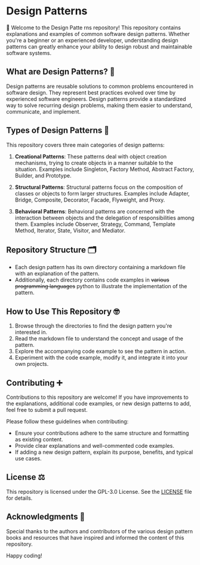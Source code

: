 # Design Patterns

👋 Welcome to the Design Patte  rns repository! This repository contains explanations and examples of common software design patterns. Whether you're a beginner or an experienced developer, understanding design patterns can greatly enhance your ability to design robust and maintainable software systems.

## What are Design Patterns? 🤔

Design patterns are reusable solutions to common problems encountered in software design. They represent best practices evolved over time by experienced software engineers. Design patterns provide a standardized way to solve recurring design problems, making them easier to understand, communicate, and implement.

## Types of Design Patterns 💬

This repository covers three main categories of design patterns:

1. **Creational Patterns**: These patterns deal with object creation mechanisms, trying to create objects in a manner suitable to the situation. Examples include Singleton, Factory Method, Abstract Factory, Builder, and Prototype.

2. **Structural Patterns**: Structural patterns focus on the composition of classes or objects to form larger structures. Examples include Adapter, Bridge, Composite, Decorator, Facade, Flyweight, and Proxy.

3. **Behavioral Patterns**: Behavioral patterns are concerned with the interaction between objects and the delegation of responsibilities among them. Examples include Observer, Strategy, Command, Template Method, Iterator, State, Visitor, and Mediator.

## Repository Structure 🗂️

- Each design pattern has its own directory containing a markdown file with an explanation of the pattern.
- Additionally, each directory contains code examples in ~~various programming languages~~ python to illustrate the implementation of the pattern.

## How to Use This Repository 🤓

1. Browse through the directories to find the design pattern you're interested in.
2. Read the markdown file to understand the concept and usage of the pattern.
3. Explore the accompanying code example to see the pattern in action.
4. Experiment with the code example, modify it, and integrate it into your own projects.

## Contributing ➕

Contributions to this repository are welcome! If you have improvements to the explanations, additional code examples, or new design patterns to add, feel free to submit a pull request.

Please follow these guidelines when contributing:

- Ensure your contributions adhere to the same structure and formatting as existing content.
- Provide clear explanations and well-commented code examples.
- If adding a new design pattern, explain its purpose, benefits, and typical use cases.

## License ⚖️

This repository is licensed under the GPL-3.0 License. See the [LICENSE](LICENSE) file for details.

## Acknowledgments 🙏

Special thanks to the authors and contributors of the various design pattern books and resources that have inspired and informed the content of this repository.

Happy coding!
